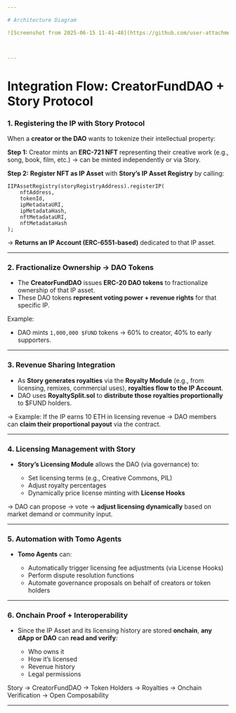 ```yaml
---

# Architecture Diagram

![Screenshot from 2025-06-15 11-41-48](https://github.com/user-attachments/assets/b0d5b53a-aac0-4ed7-a653-e6b97505b2ee)



---
```


#  **Integration Flow: CreatorFundDAO + Story Protocol**

### **1. Registering the IP with Story Protocol**

When a **creator or the DAO** wants to tokenize their intellectual property:

 **Step 1:** Creator mints an **ERC-721 NFT** representing their creative work (e.g., song, book, film, etc.) → can be minted independently or via Story.

 **Step 2:** **Register NFT as IP Asset** with **Story’s IP Asset Registry** by calling:

```solidity
IIPAssetRegistry(storyRegistryAddress).registerIP(
    nftAddress,
    tokenId,
    ipMetadataURI,
    ipMetadataHash,
    nftMetadataURI,
    nftMetadataHash
);
```

→ **Returns an IP Account (ERC-6551-based)** dedicated to that IP asset.

---

### **2. Fractionalize Ownership → DAO Tokens**

* The **CreatorFundDAO** issues **ERC-20 DAO tokens** to fractionalize ownership of that IP asset.
* These DAO tokens **represent voting power + revenue rights** for that specific IP.

Example:

* DAO mints `1,000,000 $FUND` tokens → 60% to creator, 40% to early supporters.

---

### **3. Revenue Sharing Integration**

* As **Story generates royalties** via the **Royalty Module** (e.g., from licensing, remixes, commercial uses), **royalties flow to the IP Account**.
* DAO uses **RoyaltySplit.sol** to **distribute those royalties proportionally** to \$FUND holders.

→ Example: If the IP earns 10 ETH in licensing revenue → DAO members can **claim their proportional payout** via the contract.

---

### **4. Licensing Management with Story**

* **Story’s Licensing Module** allows the DAO (via governance) to:

  * Set licensing terms (e.g., Creative Commons, PIL)
  * Adjust royalty percentages
  * Dynamically price license minting with **License Hooks**

→ DAO can propose → vote → **adjust licensing dynamically** based on market demand or community input.

---

### **5. Automation with Tomo Agents**

* **Tomo Agents** can:

  * Automatically trigger licensing fee adjustments (via License Hooks)
  * Perform dispute resolution functions
  * Automate governance proposals on behalf of creators or token holders

---

### **6. Onchain Proof + Interoperability**

* Since the IP Asset and its licensing history are stored **onchain**, **any dApp or DAO** can **read and verify**:

  * Who owns it
  * How it’s licensed
  * Revenue history
  * Legal permissions

Story → CreatorFundDAO → Token Holders → Royalties → Onchain Verification → Open Composability

---
